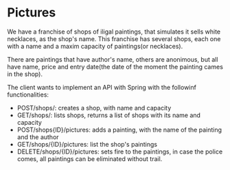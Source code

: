 # Pictures

We have a franchise of shops of iligal paintings, that simulates it sells white necklaces, as the shop's name.
This franchise has several shops, each one with a name and a maxim capacity of paintings(or necklaces).

There are paintings that have author's name, others are anonimous, but all have name, price and entry date(the 
date of the moment the painting cames in the shop).

The client wants to implement an API with Spring with the followinf functionalities:

- POST/shops/: creates a shop, with name and capacity
- GET/shops/: lists shops, returns a list of shops with its name and capacity
- POST/shops{ID}/pictures: adds a painting, with the name of the painting and the author
- GET/shops/{ID}/pictures: list the shop's paintings
- DELETE/shops/{ID}/pictures: sets fire to the paintings, in case the police comes, all paintings can be eliminated
without trail.
